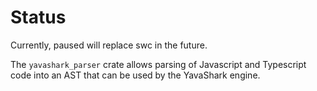 # Status

Currently, paused will replace swc in the future.


The `yavashark_parser` crate allows parsing of Javascript and Typescript code into an AST that can be used by the YavaShark engine.